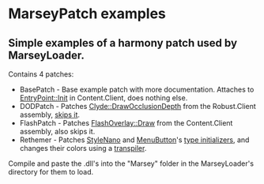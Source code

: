 # MarseyPatch examples

## Simple examples of a harmony patch used by MarseyLoader.

Contains 4 patches:

* BasePatch - Base example patch with more documentation. Attaches to [EntryPoint::Init](https://github.com/space-wizards/space-station-14/blob/master/Content.Client/Entry/EntryPoint.cs#L74) in Content.Client, does nothing else.
* DODPatch - Patches [Clyde::DrawOcclusionDepth](https://github.com/space-wizards/RobustToolbox/blob/master/Robust.Client/Graphics/Clyde/Clyde.LightRendering.cs#L254) from the Robust.Client assembly, [skips it](https://harmony.pardeike.net/articles/patching-prefix.html#changing-the-result-and-skipping-the-original).
* FlashPatch - Patches [FlashOverlay::Draw](https://github.com/space-wizards/space-station-14/blob/master/Content.Client/Flash/FlashOverlay.cs#L52) from the Content.Client assembly, also skips it.
* Rethemer - Patches [StyleNano](https://github.com/space-wizards/space-station-14/blob/master/Content.Client/Stylesheets/StyleNano.cs#L43) and [MenuButton](https://github.com/space-wizards/space-station-14/blob/master/Content.Client/UserInterface/Controls/MenuButton.cs#L12)'s [type initializers](https://learn.microsoft.com/en-us/dotnet/api/system.type.typeinitializer?view=net-7.0), and changes their colors using a [transpiler](https://harmony.pardeike.net/articles/patching-transpiler.html).

Compile and paste the .dll's into the "Marsey" folder in the MarseyLoader's directory for them to load.
